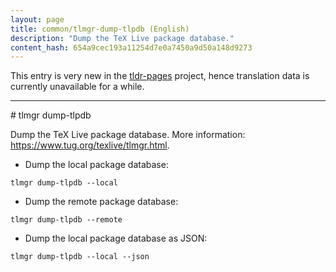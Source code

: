 ```yaml
---
layout: page
title: common/tlmgr-dump-tlpdb (English)
description: "Dump the TeX Live package database."
content_hash: 654a9cec193a11254d7e0a7450a9d50a148d9273
---
```


This entry is very new in the [tldr-pages](https://github.com/tldr-pages/tldr) project, hence translation data is currently unavailable for a while.

<hr># tlmgr dump-tlpdb

Dump the TeX Live package database.
More information: <https://www.tug.org/texlive/tlmgr.html>.

- Dump the local package database:

`tlmgr dump-tlpdb --local`

- Dump the remote package database:

`tlmgr dump-tlpdb --remote`

- Dump the local package database as JSON:

`tlmgr dump-tlpdb --local --json`
